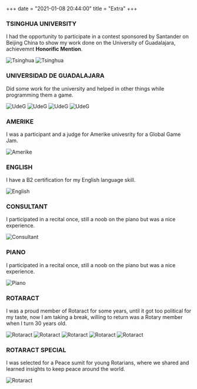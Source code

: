 +++
date = "2021-01-08 20:44:00"
title = "Extra"
+++

### **TSINGHUA UNIVERSITY**  
I had the opportunity to participate in a contest sponsored by Santander on Beijing China to show my work done on the University of Guadalajara, achievemnt **Honorific Mention**.

![Tsinghua](/img/extra/tsinghua-1.jpg "Tsinghua")
![Tsinghua](/img/extra/tsinghua-2.jpg "Tsinghua")

### **UNIVERSIDAD DE GUADALAJARA**  
Did some work for the university and helped in other things while programming them a game.

![UdeG](/img/extra/udg-1.jpg "UdeG")
![UdeG](/img/extra/udg-2.jpg "UdeG")
![UdeG](/img/extra/udg-conference-1.jpg "UdeG")
![UdeG](/img/extra/udg-conference-2.jpg "UdeG")

### **AMERIKE**  
I was a participant and a judge for Amerike univesrity for a Global Game Jam.

![Amerike](/img/extra/amerike-ggj.jpg "Amerike")

### **ENGLISH**  
I have a B2 certification for my English language skill.

![English](/img/extra/english-certificate.jpg "English")

### **CONSULTANT**  
I participated in a recital once, still a noob on the piano but was a nice experience.

![Consultant](/img/extra/consultant-1.jpg "Consultant")

### **PIANO**  
I participated in a recital once, still a noob on the piano but was a nice experience.

![Piano](/img/extra/piano-1.jpg "Piano")

### **ROTARACT**  
I was a proud member of Rotaract for some years, until it got too political for my taste, now I am taking a break, willing to return was a Rotary member when I turn 30 years old.

![Rotaract](/img/extra/rotaract-1.jpg "Rotaract")
![Rotaract](/img/extra/rotaract-2.jpg "Rotaract")
![Rotaract](/img/extra/rotaract-3.jpg "Rotaract")
![Rotaract](/img/extra/rotaract-4.jpg "Rotaract")
![Rotaract](/img/extra/rotaract-5.jpg "Rotaract")

### **ROTARACT SPECIAL**  
I was selected for a Peace sumit for young Rotarians, where we shared and learned insights to keep peace around the world.

![Rotaract](/img/extra/rotaract-special-1.jpg "Rotaract")